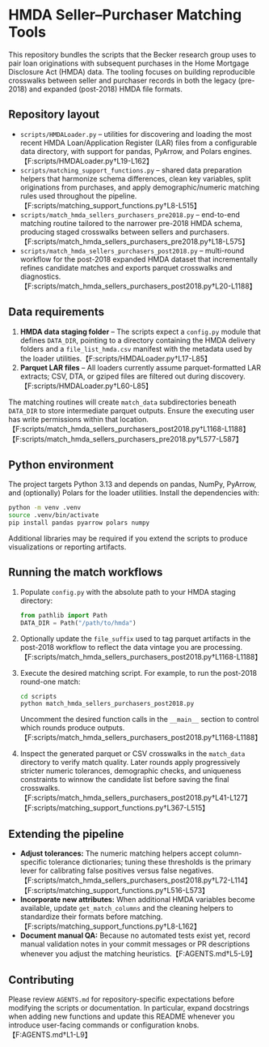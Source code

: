 # HMDA Seller–Purchaser Matching Tools

This repository bundles the scripts that the Becker research group uses to pair loan originations with subsequent purchases in the Home Mortgage Disclosure Act (HMDA) data. The tooling focuses on building reproducible crosswalks between seller and purchaser records in both the legacy (pre-2018) and expanded (post-2018) HMDA file formats.

## Repository layout

- `scripts/HMDALoader.py` – utilities for discovering and loading the most recent HMDA Loan/Application Register (LAR) files from a configurable data directory, with support for pandas, PyArrow, and Polars engines.【F:scripts/HMDALoader.py†L19-L162】
- `scripts/matching_support_functions.py` – shared data preparation helpers that harmonize schema differences, clean key variables, split originations from purchases, and apply demographic/numeric matching rules used throughout the pipeline.【F:scripts/matching_support_functions.py†L8-L515】
- `scripts/match_hmda_sellers_purchasers_pre2018.py` – end-to-end matching routine tailored to the narrower pre-2018 HMDA schema, producing staged crosswalks between sellers and purchasers.【F:scripts/match_hmda_sellers_purchasers_pre2018.py†L18-L575】
- `scripts/match_hmda_sellers_purchasers_post2018.py` – multi-round workflow for the post-2018 expanded HMDA dataset that incrementally refines candidate matches and exports parquet crosswalks and diagnostics.【F:scripts/match_hmda_sellers_purchasers_post2018.py†L20-L1188】

## Data requirements

1. **HMDA data staging folder** – The scripts expect a `config.py` module that defines `DATA_DIR`, pointing to a directory containing the HMDA delivery folders and a `file_list_hmda.csv` manifest with the metadata used by the loader utilities.【F:scripts/HMDALoader.py†L17-L85】
2. **Parquet LAR files** – All loaders currently assume parquet-formatted LAR extracts; CSV, DTA, or gziped files are filtered out during discovery.【F:scripts/HMDALoader.py†L60-L85】

The matching routines will create `match_data` subdirectories beneath `DATA_DIR` to store intermediate parquet outputs. Ensure the executing user has write permissions within that location.【F:scripts/match_hmda_sellers_purchasers_post2018.py†L1168-L1188】【F:scripts/match_hmda_sellers_purchasers_pre2018.py†L577-L587】

## Python environment

The project targets Python 3.13 and depends on pandas, NumPy, PyArrow, and (optionally) Polars for the loader utilities. Install the dependencies with:

```bash
python -m venv .venv
source .venv/bin/activate
pip install pandas pyarrow polars numpy
```

Additional libraries may be required if you extend the scripts to produce visualizations or reporting artifacts.

## Running the match workflows

1. Populate `config.py` with the absolute path to your HMDA staging directory:

   ```python
   from pathlib import Path
   DATA_DIR = Path("/path/to/hmda")
   ```

2. Optionally update the `file_suffix` used to tag parquet artifacts in the post-2018 workflow to reflect the data vintage you are processing.【F:scripts/match_hmda_sellers_purchasers_post2018.py†L1168-L1188】
3. Execute the desired matching script. For example, to run the post-2018 round-one match:

   ```bash
   cd scripts
   python match_hmda_sellers_purchasers_post2018.py
   ```

   Uncomment the desired function calls in the `__main__` section to control which rounds produce outputs.【F:scripts/match_hmda_sellers_purchasers_post2018.py†L1168-L1188】

4. Inspect the generated parquet or CSV crosswalks in the `match_data` directory to verify match quality. Later rounds apply progressively stricter numeric tolerances, demographic checks, and uniqueness constraints to winnow the candidate list before saving the final crosswalks.【F:scripts/match_hmda_sellers_purchasers_post2018.py†L41-L127】【F:scripts/matching_support_functions.py†L367-L515】

## Extending the pipeline

- **Adjust tolerances:** The numeric matching helpers accept column-specific tolerance dictionaries; tuning these thresholds is the primary lever for calibrating false positives versus false negatives.【F:scripts/match_hmda_sellers_purchasers_post2018.py†L72-L114】【F:scripts/matching_support_functions.py†L516-L573】
- **Incorporate new attributes:** When additional HMDA variables become available, update `get_match_columns` and the cleaning helpers to standardize their formats before matching.【F:scripts/matching_support_functions.py†L8-L162】
- **Document manual QA:** Because no automated tests exist yet, record manual validation notes in your commit messages or PR descriptions whenever you adjust the matching heuristics.【F:AGENTS.md†L5-L9】

## Contributing

Please review `AGENTS.md` for repository-specific expectations before modifying the scripts or documentation. In particular, expand docstrings when adding new functions and update this README whenever you introduce user-facing commands or configuration knobs.【F:AGENTS.md†L1-L9】
